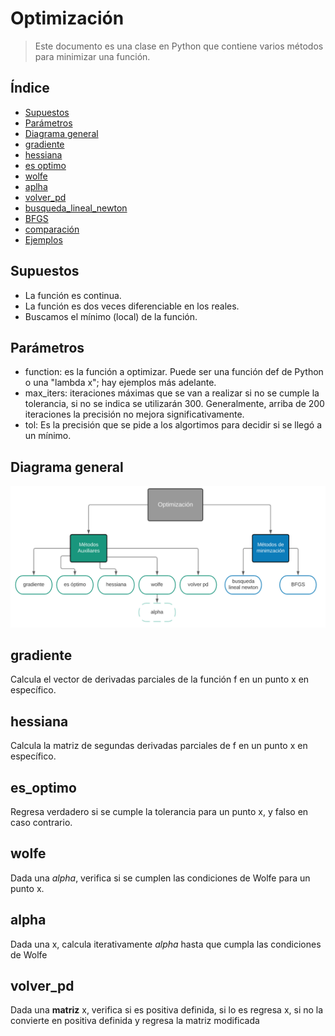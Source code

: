 # Optimización
> Este documento es una clase en Python que contiene varios métodos para minimizar una función.
## Índice
* [Supuestos](#supuestos)
* [Parámetros](#parámetros)
* [Diagrama general](#diagrama-general)
* [gradiente](#technologies)
* [hessiana](#hessiana)
* [es optimo](#setup)
* [wolfe](#features)
* [aplha](#status)
* [volver_pd](#volver_pd)
* [busqueda_lineal_newton](#busqueda_lineal_newton)
* [BFGS](#BFGS)
* [comparación](#comparación)
* [Ejemplos](#ejemplos)
## Supuestos
* La función es continua.
* La función es dos veces diferenciable en los reales.
* Buscamos el mínimo (local) de la función.
## Parámetros
* function: es la función a optimizar. Puede ser una función def de Python o una "lambda x"; hay ejemplos más adelante.
* max_iters: iteraciones máximas que se van a realizar si no se cumple la tolerancia, si no se indica se utilizarán 300. Generalmente, arriba de 200 iteraciones la precisión no mejora significativamente.
* tol: Es la precisión que se pide a los algortimos para decidir si se llegó a un mínimo.
## Diagrama general
![Example screenshot](./img/diagramaSeminario.PNG)
## gradiente
Calcula el vector de derivadas parciales de la función f en un punto x en específico.
## hessiana
Calcula la matriz de segundas derivadas parciales de f en un punto x en específico.
## es_optimo
Regresa verdadero si se cumple la tolerancia para un punto x, y falso en caso contrario.
## wolfe
Dada una $alpha$, verifica si se cumplen las condiciones de Wolfe para un punto x.
## alpha
Dada una x, calcula iterativamente $alpha$ hasta que cumpla las condiciones de Wolfe
## volver_pd
Dada una **matriz** x, verifica si es positiva definida, si lo es regresa x, si no la convierte en positiva definida y regresa la matriz modificada
